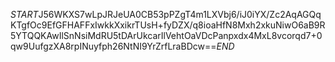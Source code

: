 $START$J56WKXS7wLpJRJeUA0CB53pPZgT4m1LXVbj6/iJ0iYX/Zc2AqAGQqKTgfOc9EfGFHAFFxIwkkXxikrTUsH+fyDZX/q8ioaHfN8Mxh2xkuNiwO6aB9R5YTQQKAwIlSnNsiMdRU5tDArUkcarIlVehtOaVDcPanpxdx4MxL8vcorqd7+0qw9UufgzXA8rpINuyfph26NtNI9YrZrfLraBDcw==$END$